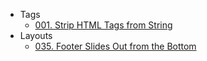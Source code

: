- Tags
  - [001. Strip HTML Tags from String](tags/001-strip-html-tags-from-string.md)
- Layouts
  - [035. Footer Slides Out from the Bottom](layouts/035-slideout-reveal-footer.md)
